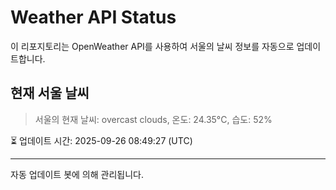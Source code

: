 
# Weather API Status

이 리포지토리는 OpenWeather API를 사용하여 서울의 날씨 정보를 자동으로 업데이트합니다.

## 현재 서울 날씨
> 서울의 현재 날씨: overcast clouds, 온도: 24.35°C, 습도: 52%

⏳ 업데이트 시간: 2025-09-26 08:49:27 (UTC)

---
자동 업데이트 봇에 의해 관리됩니다.
